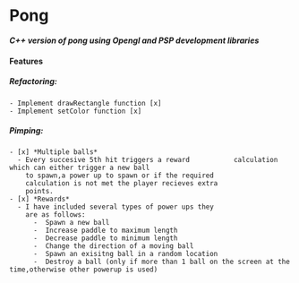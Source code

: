 # Pong
__*C++ version of pong using Opengl and PSP development libraries*__

#### **Features**

##### Refactoring:
    - Implement drawRectangle function [x]
    - Implement setColor function [x]

##### Pimping:
    - [x] *Multiple balls* 
      - Every succesive 5th hit triggers a reward           calculation which can either trigger a new ball 
        to spawn,a power up to spawn or if the required
        calculation is not met the player recieves extra
        points.
    - [x] *Rewards* 
      - I have included several types of power ups they
        are as follows:
          -  Spawn a new ball
          -  Increase paddle to maximum length
          -  Decrease paddle to minimum length
          -  Change the direction of a moving ball
          -  Spawn an exisitng ball in a random location
          -  Destroy a ball (only if more than 1 ball on the screen at the time,otherwise other powerup is used)

        
